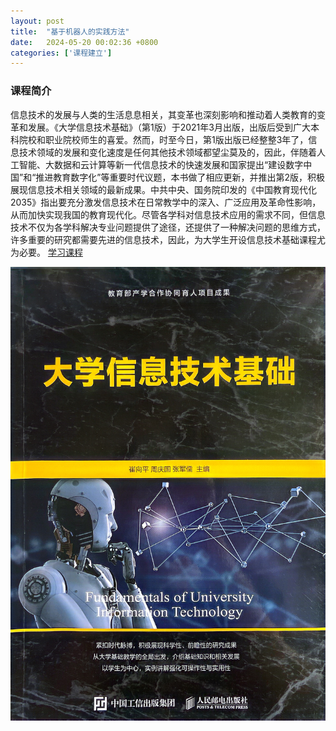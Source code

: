 ```yaml
---
layout: post
title:  "基于机器人的实践方法"
date:   2024-05-20 00:02:36 +0800
categories: ['课程建立']
---
```

### 课程简介
 信息技术的发展与人类的生活息息相关，其变革也深刻影响和推动着人类教育的变革和发展。《大学信息技术基础》（第1版）于2021年3月出版，出版后受到广大本科院校和职业院校师生的喜爱。然而，时至今日，第1版出版已经整整3年了，信息技术领域的发展和变化速度是任何其他技术领域都望尘莫及的，因此，伴随着人工智能、大数据和云计算等新一代信息技术的快速发展和国家提出“建设数字中国”和“推进教育数字化”等重要时代议题，本书做了相应更新，并推出第2版，积极展现信息技术相关领域的最新成果。中共中央、国务院印发的《中国教育现代化2035》指出要充分激发信息技术在日常教学中的深入、广泛应用及革命性影响，从而加快实现我国的教育现代化。尽管各学科对信息技术应用的需求不同，但信息技术不仅为各学科解决专业问题提供了途径，还提供了一种解决问题的思维方式，许多重要的研究都需要先进的信息技术，因此，为大学生开设信息技术基础课程尤为必要。
[学习课程](https://lzugjy.gitbook.io/da-xue-xin-xi-ji-shu-ji-chu/)

[![robot-based-practice 课程](/images/book-thumb/fundamental_of_university_information_technology.jpg)](https://lzugjy.gitbook.io/da-xue-xin-xi-ji-shu-ji-chu/)
